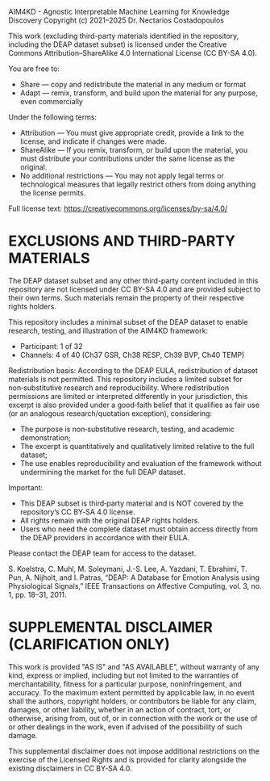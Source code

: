 AIM4KD - Agnostic Interpretable Machine Learning for Knowledge Discovery
Copyright (c) 2021–2025 Dr. Nectarios Costadopoulos

This work (excluding third-party materials identified in the repository, including the DEAP dataset subset) is licensed under the Creative Commons Attribution–ShareAlike 4.0 International License (CC BY-SA 4.0).

You are free to:
- Share — copy and redistribute the material in any medium or format
- Adapt — remix, transform, and build upon the material for any purpose, even commercially

Under the following terms:
- Attribution — You must give appropriate credit, provide a link to the license, and indicate if changes were made.
- ShareAlike — If you remix, transform, or build upon the material, you must distribute your contributions under the same license as the original.
- No additional restrictions — You may not apply legal terms or technological measures that legally restrict others from doing anything the license permits.

Full license text: https://creativecommons.org/licenses/by-sa/4.0/

# EXCLUSIONS AND THIRD-PARTY MATERIALS
The DEAP dataset subset and any other third-party content included in this repository are not licensed under CC BY-SA 4.0 and are provided subject to their own terms. Such materials remain the property of their respective rights holders. 

This repository includes a minimal subset of the DEAP dataset to enable research, testing, and illustration of the AIM4KD framework:
- Participant: 1 of 32
- Channels: 4 of 40 (Ch37 GSR, Ch38 RESP, Ch39 BVP, Ch40 TEMP)

Redistribution basis: According to the DEAP EULA, redistribution of dataset materials is not permitted. This repository includes a limited subset for non‑substitutive research and reproducibility. Where redistribution permissions are limited or interpreted differently in your jurisdiction, this excerpt is also provided under a good‑faith belief that it qualifies as fair use (or an analogous research/quotation exception), considering:
- The purpose is non‑substitutive research, testing, and academic demonstration;
- The excerpt is quantitatively and qualitatively limited relative to the full dataset;
- The use enables reproducibility and evaluation of the framework without undermining the market for the full DEAP dataset.

Important:
- This DEAP subset is third‑party material and is NOT covered by the repository’s CC BY‑SA 4.0 license.
- All rights remain with the original DEAP rights holders.
- Users who need the complete dataset must obtain access directly from the DEAP providers in accordance with their EULA.

Please contact the DEAP team for access to the dataset.

S. Koelstra, C. Muhl, M. Soleymani, J.-S. Lee, A. Yazdani, T. Ebrahimi, T. Pun, A. Nijholt, and I. Patras, “DEAP: A Database for Emotion Analysis using Physiological Signals,” IEEE Transactions on Affective Computing, vol. 3, no. 1, pp. 18–31, 2011.

# SUPPLEMENTAL DISCLAIMER (CLARIFICATION ONLY)
This work is provided "AS IS" and "AS AVAILABLE", without warranty of any kind, express or implied, including but not limited to the warranties of merchantability, fitness for a particular purpose, noninfringement, and accuracy. To the maximum extent permitted by applicable law, in no event shall the authors, copyright holders, or contributors be liable for any claim, damages, or other liability, whether in an action of contract, tort, or otherwise, arising from, out of, or in connection with the work or the use of or other dealings in the work, even if advised of the possibility of such damage.

This supplemental disclaimer does not impose additional restrictions on the exercise of the Licensed Rights and is provided for clarity alongside the existing disclaimers in CC BY‑SA 4.0.